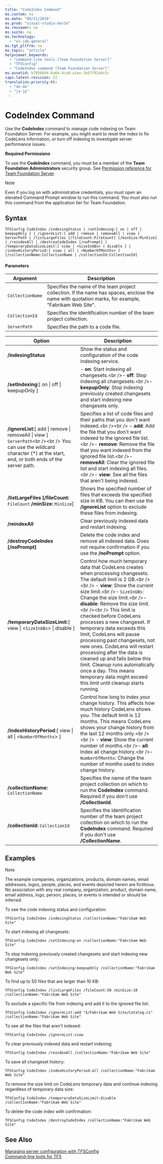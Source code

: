 ```yaml
---
title: "CodeIndex Command"
ms.custom: na
ms.date: "09/21/2016"
ms.prod: "visual-studio-dev14"
ms.reviewer: na
ms.suite: na
ms.technology: 
  - "vs-ide-general"
ms.tgt_pltfrm: na
ms.topic: "article"
helpviewer_keywords: 
  - "command-line tools [Team Foundation Server]"
  - "TFSConfig"
  - "CodeIndex command [Team Foundation Server]"
ms.assetid: b79568d4-6a64-4ca9-a1ee-3e57f92a9c5c
caps.latest.revision: 22
translation.priority.ht: 
  - "de-de"
  - "ja-jp"
---
```

# CodeIndex Command
Use the **CodeIndex** command to manage code indexing on Team Foundation Server. For example, you might want to reset the index to fix CodeLens information, or turn off indexing to investigate server performance issues.  
  
 **Required Permissions**  
  
 To use the **CodeIndex** command, you must be a member of the **Team Foundation Administrators** security group. See [Permission reference for Team Foundation Server](assetId:///39997de5-b7fb-4777-b779-07de0543abe6).  
  
> [!NOTE]
>  Even if you log on with administrative credentials, you must open an elevated Command Prompt window to run this command. You must also run this command from the application tier for Team Foundation.  
  
## Syntax  
  
```  
TFSConfig CodeIndex /indexingStatus | /setIndexing:[ on | off | keepupOnly ] | /ignoreList:[ add | remove | removeAll | view ] ServerPath | /listLargeFiles [/fileCount:FileCount] [/minSize:MinSize] | /reindexAll | /destroyCodeIndex [/noPrompt] | /temporaryDataSizeLimit:[ view | <SizeInGBs> | disable ] | /indexHistoryPeriod:[ view | all | <NumberOfMonths> ] [/collectionName:CollectionName | /collectionId:CollectionId]  
```  
  
#### Parameters  
  
|**Argument**|**Description**|  
|------------------|---------------------|  
|`CollectionName`|Specifies the name of the team project collection. If the name has spaces, enclose the name with quotation marks, for example, "Fabrikam Web Site".|  
|`CollectionId`|Specifies the identification number of the team project collection.|  
|`ServerPath`|Specifies the path to a code file.|  
  
|**Option**|**Description**|  
|----------------|---------------------|  
|**/indexingStatus**|Show the status and configuration of the code indexing service.|  
|**/setIndexing:**[ on &#124; off &#124; keepupOnly ]|-   **on**: Start indexing all changesets.\<br />-   **off**: Stop indexing all changesets.\<br />-   **keepupOnly**: Stop indexing previously created changesets and start indexing new changesets only.|  
|**/ignoreList:**[ add &#124; remove &#124; removeAll &#124; view ] `ServerPath`\<br />\<br /> You can use the wildcard character (*) at the start, end, or both ends of the server path.|Specifies a list of code files and their paths that you don't want indexed.\<br />\<br /> -   **add**: Add the file that you don't want indexed to the ignored file list.\<br />-   **remove**: Remove the file that you want indexed from the ignored file list.\<br />-   **removeAll**: Clear the ignored file list and start indexing all files.\<br />-   **view**: See all the files that aren't being indexed.|  
|**/listLargeFiles [/fileCount:** `FileCount` **/minSize:** `MinSize`]|Shows the specified number of files that exceeds the specified size in KB. You can then use the **/ignoreList** option to exclude these files from indexing.|  
|**/reindexAll**|Clear previously indexed data and restart indexing.|  
|**/destroyCodeIndex [/noPrompt]**|Delete the code index and remove all indexed data. Does not require confirmation if you use the **/noPrompt** option.|  
|**/temporaryDataSizeLimit**:[ view &#124; <`SizeInGBs`> &#124; disable ]|Control how much temporary data that CodeLens creates when processing changesets. The default limit is 2 GB.\<br />\<br /> -   **view**: Show the current size limit.\<br />-   `SizeInGBs`: Change the size limit.\<br />-   **disable**: Remove the size limit.\<br />\<br /> This limit is checked before CodeLens processes a new changeset. If temporary data exceeds this limit, CodeLens will pause processing past changesets, not new ones. CodeLens will restart processing after the data is cleaned up and falls below this limit. Cleanup runs automatically once a day. This means temporary data might exceed this limit until cleanup starts running.|  
|**/indexHistoryPeriod**:[ view &#124; all &#124; <`NumberOfMonths`> ]|Control how long to index your change history. This affects how much history CodeLens shows you. The default limit is 12 months. This means CodeLens shows your change history from the last 12 months only.\<br />\<br /> -   **view**: Show the current number of months.\<br />-   **all**: Index all change history.\<br />-   `NumberOfMonths`: Change the number of months used to index change history.|  
|**/collectionName:** `CollectionName`|Specifies the name of the team project collection on which to run the **CodeIndex** command. Required if you don't use **/CollectionId**.|  
|**/collectionId:** `CollectionId`|Specifies the identification number of the team project collection on which to run the **CodeIndex** command. Required if you don't use **/CollectionName**.|  
  
## Examples  
  
> [!NOTE]
>  The example companies, organizations, products, domain names, email addresses, logos, people, places, and events depicted herein are fictitious.  No association with any real company, organization, product, domain name, email address, logo, person, places, or events is intended or should be inferred.  
  
 To see the code indexing status and configuration:  
  
```  
TFSConfig CodeIndex /indexingStatus /collectionName:"Fabrikam Web Site"  
```  
  
 To start indexing all changesets:  
  
```  
TFSConfig CodeIndex /setIndexing:on /collectionName:"Fabrikam Web Site"  
```  
  
 To stop indexing previously created changesets and start indexing new changesets only:  
  
```  
TFSConfig CodeIndex /setIndexing:keepupOnly /collectionName:"Fabrikam Web Site"  
```  
  
 To find up to 50 files that are larger than 10 KB:  
  
```  
TFSConfig CodeIndex /listLargeFiles /fileCount:50 /minSize:10 /collectionName:"Fabrikam Web Site"  
```  
  
 To exclude a specific file from indexing and add it to the ignored file list:  
  
```  
TFSConfig CodeIndex /ignoreList:add "$/Fabrikam Web Site/Catalog.cs" /collectionName:"Fabrikam Web Site"  
```  
  
 To see all the files that aren't indexed:  
  
```  
TFSConfig CodeIndex /ignoreList:view  
```  
  
 To clear previously indexed data and restart indexing:  
  
```  
TFSConfig CodeIndex /reindexAll /collectionName:"Fabrikam Web Site"  
```  
  
 To save all changeset history:  
  
```  
TFSConfig CodeIndex /indexHistoryPeriod:all /collectionName:"Fabrikam Web Site"  
```  
  
 To remove the size limit on CodeLens temporary data and continue indexing regardless of temporary data size:  
  
```  
TFSConfig CodeIndex /temporaryDataSizeLimit:disable /collectionName:"Fabrikam Web Site"  
```  
  
 To delete the code index with confirmation:  
  
```  
TFSConfig CodeIndex /destroyCodeIndex /collectionName:"Fabrikam Web Site"  
```  
  
## See Also  
 [Managing server configuration with TFSConfig](assetId:///94424190-3b6b-4f33-a6b6-5807f4225b62)   
 [Command-line tools for TFS](assetId:///be8c997a-b97b-4e59-97f5-04db0a601a6c)